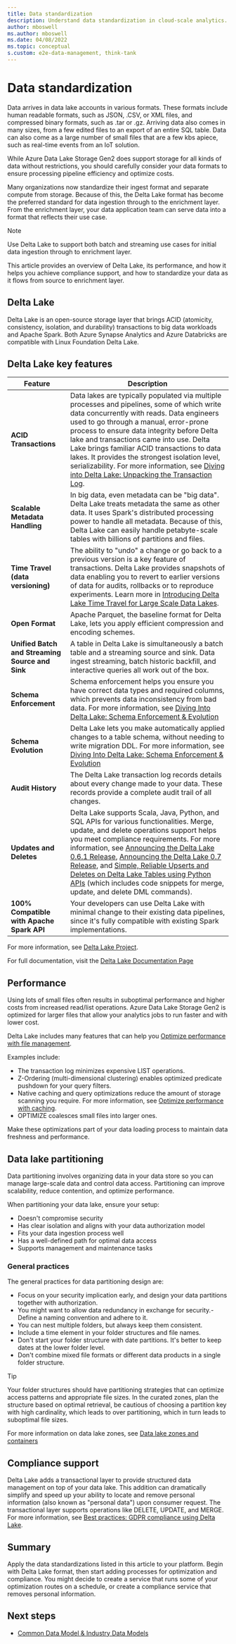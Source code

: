 ```yaml
---
title: Data standardization
description: Understand data standardization in cloud-scale analytics.
author: mboswell
ms.author: mboswell
ms.date: 04/08/2022
ms.topic: conceptual
s.custom: e2e-data-management, think-tank
---
```


# Data standardization

Data arrives in data lake accounts in various formats. These formats include human readable formats, such as JSON, .CSV, or XML files, and compressed binary formats, such as .tar or .gz. Arriving data also comes in many sizes, from a few edited files to an export of an entire SQL table. Data can also come as a large number of small files that are a few kbs apiece, such as real-time events from an IoT solution.

While Azure Data Lake Storage Gen2 does support storage for all kinds of data without restrictions, you should carefully consider your data formats to ensure processing pipeline efficiency and optimize costs.

Many organizations now standardize their ingest format and separate compute from storage. Because of this, the Delta Lake format has become the preferred standard for data ingestion through to the enrichment layer. From the enrichment layer, your data application team can serve data into a format that reflects their use case.

> [!NOTE]
> Use Delta Lake to support both batch and streaming use cases for initial data ingestion through to enrichment layer.

This article provides an overview of Delta Lake, its performance, and how it helps you achieve compliance support, and how to standardize your data as it flows from source to enrichment layer.

## Delta Lake

Delta Lake is an open-source storage layer that brings ACID (atomicity, consistency, isolation, and durability) transactions to big data workloads and Apache Spark. Both Azure Synapse Analytics and Azure Databricks are compatible with Linux Foundation Delta Lake.

## Delta Lake key features

| Feature | Description |
| --- | --- |
| **ACID Transactions** | Data lakes are typically populated via multiple processes and pipelines, some of which write data concurrently with reads. Data engineers used to go through a manual, error-prone process to ensure data integrity before Delta lake and transactions came into use. Delta Lake brings familiar ACID transactions to data lakes. It provides the strongest isolation level, serializability. For more information, see [Diving into Delta Lake: Unpacking the Transaction Log](https://databricks.com/blog/2019/08/21/diving-into-delta-lake-unpacking-the-transaction-log.html).|
| **Scalable Metadata Handling** | In big data, even metadata can be "big data". Delta Lake treats metadata the same as other data. It uses Spark's distributed processing power to handle all metadata. Because of this, Delta Lake can easily handle petabyte-scale tables with billions of partitions and files. |
| **Time Travel (data versioning)** | The ability to "undo" a change or go back to a previous version is a key feature of transactions. Delta Lake provides snapshots of data enabling you to revert to earlier versions of data for audits, rollbacks or to reproduce experiments. Learn more in [Introducing Delta Lake Time Travel for Large Scale Data Lakes](https://databricks.com/blog/2019/02/04/introducing-delta-time-travel-for-large-scale-data-lakes.html). |
| **Open Format** | Apache Parquet, the baseline format for Delta Lake, lets you apply efficient compression and encoding schemes. |
| **Unified Batch and Streaming Source and Sink** | A table in Delta Lake is simultaneously a batch table and a streaming source and sink. Data ingest streaming, batch historic backfill, and interactive queries all work out of the box. |
| **Schema Enforcement** | Schema enforcement helps you ensure you have correct data types and required columns, which prevents data inconsistency from bad data. For more information, see [Diving Into Delta Lake: Schema Enforcement & Evolution](https://databricks.com/blog/2019/09/24/diving-into-delta-lake-schema-enforcement-evolution.html) |
| **Schema Evolution** | Delta Lake lets you make automatically applied changes to a table schema, without needing to write migration DDL. For more information, see [Diving Into Delta Lake: Schema Enforcement & Evolution](https://databricks.com/blog/2019/09/24/diving-into-delta-lake-schema-enforcement-evolution.html) |
| **Audit History** | The Delta Lake transaction log records details about every change made to your data. These records provide a complete audit trail of all changes. |
| **Updates and Deletes** | Delta Lake supports Scala, Java, Python, and SQL APIs for various functionalities. Merge, update, and delete operations support helps you meet compliance requirements. For more information, see [Announcing the Delta Lake 0.6.1 Release](https://github.com/delta-io/delta/releases/tag/v0.6.1),  [Announcing the Delta Lake 0.7 Release](https://github.com/delta-io/delta/releases/tag/v0.7.0), and [Simple, Reliable Upserts and Deletes on Delta Lake Tables using Python APIs](https://databricks.com/blog/2019/10/03/simple-reliable-upserts-and-deletes-on-delta-lake-tables-using-python-apis.html) (which includes code snippets for merge, update, and delete DML commands). |
| **100% Compatible with Apache Spark API** | Your developers can use Delta Lake with minimal change to their existing data pipelines, since it's fully compatible with existing Spark implementations. |

For more information, see [Delta Lake Project](https://github.com/delta-io/delta).

For full documentation, visit the [Delta Lake Documentation Page](https://docs.delta.io/latest/delta-intro.html)

## Performance

Using lots of small files often results in suboptimal performance and higher costs from increased read/list operations. Azure Data Lake Storage Gen2 is optimized for larger files that allow your analytics jobs to run faster and with lower cost.

Delta Lake includes many features that can help you [Optimize performance with file management](/azure/databricks/delta/file-mgmt).

Examples include:

- The transaction log minimizes expensive LIST operations.
- Z-Ordering (multi-dimensional clustering) enables optimized predicate pushdown for your query filters.
- Native caching and query optimizations reduce the amount of storage scanning you require. For more information, see [Optimize performance with caching](/azure/databricks/optimizations/disk-cache).
- OPTIMIZE coalesces small files into larger ones.

Make these optimizations part of your data loading process to maintain data freshness and performance.

## Data lake partitioning

Data partitioning involves organizing data in your data store so you can manage large-scale data and control data access. Partitioning can improve scalability, reduce contention, and optimize performance. 

When partitioning your data lake, ensure your setup:

- Doesn't compromise security
- Has clear isolation and aligns with your data authorization model
- Fits your data ingestion process well
- Has a well-defined path for optimal data access
- Supports management and maintenance tasks

### General practices

The general practices for data partitioning design are:

- Focus on your security implication early, and design your data partitions together with authorization.
- You might want to allow data redundancy in exchange for security.- Define a naming convention and adhere to it.
- You can nest multiple folders, but always keep them consistent.
- Include a time element in your folder structures and file names.
- Don't start your folder structure with date partitions. It's better to keep dates at the lower folder level.
- Don't combine mixed file formats or different data products in a single folder structure.

> [!TIP]
> Your folder structures should have partitioning strategies that can optimize access patterns and appropriate file sizes. In the curated zones, plan the structure based on optimal retrieval, be cautious of choosing a partition key with high cardinality, which leads to over partitioning, which in turn leads to suboptimal file sizes.

For more information on data lake zones, see [Data lake zones and containers](../best-practices/data-lake-zones.md)

## Compliance support

Delta Lake adds a transactional layer to provide structured data management on top of your data lake. This addition can dramatically simplify and speed up your ability to locate and remove personal information (also known as "personal data") upon consumer request. The transactional layer supports operations like DELETE, UPDATE, and MERGE. For more information, see [Best practices: GDPR compliance using Delta Lake](/azure/databricks/security/privacy/gdpr-delta).

## Summary

Apply the data standardizations listed in this article to your platform. Begin with Delta Lake format, then start adding processes for optimization and compliance. You might decide to create a service that runs some of your optimization routes on a schedule, or create a compliance service that removes personal information.

## Next steps

- [Common Data Model & Industry Data Models](common-industry-data-models.md)
